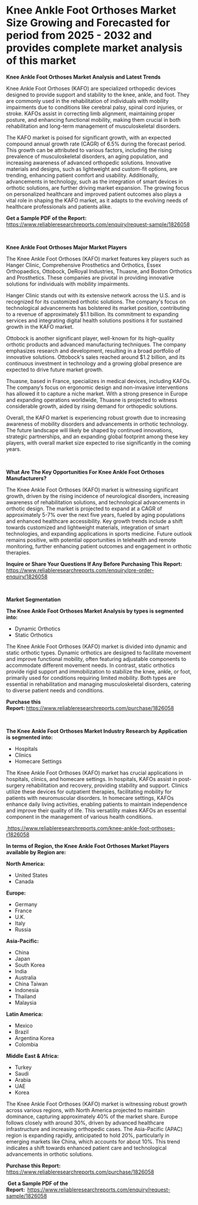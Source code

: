 <p><h1>Knee Ankle Foot Orthoses Market Size Growing and Forecasted for period from 2025 - 2032 and provides complete market analysis of this market</h1></p><p><strong>Knee Ankle Foot Orthoses Market Analysis and Latest Trends</strong></p>
<p><p>Knee Ankle Foot Orthoses (KAFO) are specialized orthopedic devices designed to provide support and stability to the knee, ankle, and foot. They are commonly used in the rehabilitation of individuals with mobility impairments due to conditions like cerebral palsy, spinal cord injuries, or stroke. KAFOs assist in correcting limb alignment, maintaining proper posture, and enhancing functional mobility, making them crucial in both rehabilitation and long-term management of musculoskeletal disorders.</p><p>The KAFO market is poised for significant growth, with an expected compound annual growth rate (CAGR) of 6.5% during the forecast period. This growth can be attributed to various factors, including the rising prevalence of musculoskeletal disorders, an aging population, and increasing awareness of advanced orthopedic solutions. Innovative materials and designs, such as lightweight and custom-fit options, are trending, enhancing patient comfort and usability. Additionally, advancements in technology, such as the integration of smart devices in orthotic solutions, are further driving market expansion. The growing focus on personalized healthcare and improved patient outcomes also plays a vital role in shaping the KAFO market, as it adapts to the evolving needs of healthcare professionals and patients alike.</p></p>
<p><strong>Get a Sample PDF of the Report:&nbsp;</strong> <a href="https://www.reliableresearchreports.com/enquiry/request-sample/1826058?utm_campaign=3003&utm_medium=2&utm_source=Github&utm_content=ia&utm_term=13042025&utm_id=knee-ankle-foot-orthoses">https://www.reliableresearchreports.com/enquiry/request-sample/1826058</a></p>
<p>&nbsp;</p>
<p><strong>Knee Ankle Foot Orthoses Major Market Players</strong></p>
<p><p>The Knee Ankle Foot Orthoses (KAFO) market features key players such as Hanger Clinic, Comprehensive Prosthetics and Orthotics, Essex Orthopaedics, Ottobock, DeRoyal Industries, Thuasne, and Boston Orthotics and Prosthetics. These companies are pivotal in providing innovative solutions for individuals with mobility impairments.</p><p>Hanger Clinic stands out with its extensive network across the U.S. and is recognized for its customized orthotic solutions. The company's focus on technological advancements has bolstered its market position, contributing to a revenue of approximately $1.1 billion. Its commitment to expanding services and integrating digital health solutions positions it for sustained growth in the KAFO market.</p><p>Ottobock is another significant player, well-known for its high-quality orthotic products and advanced manufacturing techniques. The company emphasizes research and development, resulting in a broad portfolio of innovative solutions. Ottobock's sales reached around $1.2 billion, and its continuous investment in technology and a growing global presence are expected to drive future market growth.</p><p>Thuasne, based in France, specializes in medical devices, including KAFOs. The company’s focus on ergonomic design and non-invasive interventions has allowed it to capture a niche market. With a strong presence in Europe and expanding operations worldwide, Thuasne is projected to witness considerable growth, aided by rising demand for orthopedic solutions.</p><p>Overall, the KAFO market is experiencing robust growth due to increasing awareness of mobility disorders and advancements in orthotic technology. The future landscape will likely be shaped by continued innovations, strategic partnerships, and an expanding global footprint among these key players, with overall market size expected to rise significantly in the coming years.</p></p>
<p>&nbsp;</p>
<p><strong>What Are The Key Opportunities For Knee Ankle Foot Orthoses Manufacturers?</strong></p>
<p><p>The Knee Ankle Foot Orthoses (KAFO) market is witnessing significant growth, driven by the rising incidence of neurological disorders, increasing awareness of rehabilitation solutions, and technological advancements in orthotic design. The market is projected to expand at a CAGR of approximately 5-7% over the next five years, fueled by aging populations and enhanced healthcare accessibility. Key growth trends include a shift towards customized and lightweight materials, integration of smart technologies, and expanding applications in sports medicine. Future outlook remains positive, with potential opportunities in telehealth and remote monitoring, further enhancing patient outcomes and engagement in orthotic therapies.</p></p>
<p><strong>Inquire or Share Your Questions If Any Before Purchasing This Report:</strong> <a href="https://www.reliableresearchreports.com/enquiry/pre-order-enquiry/1826058?utm_campaign=3003&utm_medium=2&utm_source=Github&utm_content=ia&utm_term=13042025&utm_id=knee-ankle-foot-orthoses">https://www.reliableresearchreports.com/enquiry/pre-order-enquiry/1826058</a></p>
<p>&nbsp;</p>
<p><strong>Market Segmentation</strong></p>
<p><strong>The Knee Ankle Foot Orthoses Market Analysis by types is segmented into:</strong></p>
<p><ul><li>Dynamic Orthotics</li><li>Static Orthotics</li></ul></p>
<p><p>The Knee Ankle Foot Orthoses (KAFO) market is divided into dynamic and static orthotic types. Dynamic orthotics are designed to facilitate movement and improve functional mobility, often featuring adjustable components to accommodate different movement needs. In contrast, static orthotics provide rigid support and immobilization to stabilize the knee, ankle, or foot, primarily used for conditions requiring limited mobility. Both types are essential in rehabilitation and managing musculoskeletal disorders, catering to diverse patient needs and conditions.</p></p>
<p><strong>Purchase this Report:&nbsp;</strong><a href="https://www.reliableresearchreports.com/purchase/1826058?utm_campaign=3003&utm_medium=2&utm_source=Github&utm_content=ia&utm_term=13042025&utm_id=knee-ankle-foot-orthoses">https://www.reliableresearchreports.com/purchase/1826058</a></p>
<p>&nbsp;</p>
<p><strong>The Knee Ankle Foot Orthoses Market Industry Research by Application is segmented into:</strong></p>
<p><ul><li>Hospitals</li><li>Clinics</li><li>Homecare Settings</li></ul></p>
<p><p>The Knee Ankle Foot Orthoses (KAFO) market has crucial applications in hospitals, clinics, and homecare settings. In hospitals, KAFOs assist in post-surgery rehabilitation and recovery, providing stability and support. Clinics utilize these devices for outpatient therapies, facilitating mobility for patients with neuromuscular disorders. In homecare settings, KAFOs enhance daily living activities, enabling patients to maintain independence and improve their quality of life. This versatility makes KAFOs an essential component in the management of various health conditions.</p></p>
<p><a href="https://www.reliableresearchreports.com/knee-ankle-foot-orthoses-r1826058?utm_campaign=3003&utm_medium=2&utm_source=Github&utm_content=ia&utm_term=13042025&utm_id=knee-ankle-foot-orthoses">&nbsp;https://www.reliableresearchreports.com/knee-ankle-foot-orthoses-r1826058</a></p>
<p><strong>In terms of Region, the Knee Ankle Foot Orthoses Market Players available by Region are:</strong></p>
<p>
    <p> <strong> North America: </strong>
        <ul>
            <li>United States</li>
            <li>Canada</li>
        </ul>
        </p> 
    <p> <strong> Europe: </strong>
        <ul>
            <li>Germany</li>
            <li>France</li>
            <li>U.K.</li>
            <li>Italy</li>
            <li>Russia</li>
        </ul>
        </p> 
    <p> <strong> Asia-Pacific: </strong>
        <ul>
            <li>China</li>
            <li>Japan</li>
            <li>South Korea</li>
            <li>India</li>
            <li>Australia</li>
            <li>China Taiwan</li>
            <li>Indonesia</li>
            <li>Thailand</li>
            <li>Malaysia</li>
        </ul>
        </p> 
    <p> <strong> Latin America: </strong>
        <ul>
            <li>Mexico</li>
            <li>Brazil</li>
            <li>Argentina Korea</li>
            <li>Colombia</li>
        </ul>
        </p> 
    <p> <strong> Middle East & Africa: </strong>
        <ul>
            <li>Turkey</li>
            <li>Saudi</li>
            <li>Arabia</li>
            <li>UAE</li>
            <li>Korea</li>
        </ul>
    </p>
    </p>
<p><p>The Knee Ankle Foot Orthoses (KAFO) market is witnessing robust growth across various regions, with North America projected to maintain dominance, capturing approximately 40% of the market share. Europe follows closely with around 30%, driven by advanced healthcare infrastructure and increasing orthopedic cases. The Asia-Pacific (APAC) region is expanding rapidly, anticipated to hold 20%, particularly in emerging markets like China, which accounts for about 10%. This trend indicates a shift towards enhanced patient care and technological advancements in orthotic solutions.</p></p>
<p><strong>Purchase this Report: </strong><a href="https://www.reliableresearchreports.com/purchase/1826058?utm_campaign=3003&utm_medium=2&utm_source=Github&utm_content=ia&utm_term=13042025&utm_id=knee-ankle-foot-orthoses">https://www.reliableresearchreports.com/purchase/1826058</a></p>
<p>&nbsp;<strong>Get a Sample PDF of the Report:&nbsp;&nbsp;</strong><a href="https://www.reliableresearchreports.com/enquiry/request-sample/1826058?utm_campaign=3003&utm_medium=2&utm_source=Github&utm_content=ia&utm_term=13042025&utm_id=knee-ankle-foot-orthoses">https://www.reliableresearchreports.com/enquiry/request-sample/1826058</a></p>
<p><strong></strong></p>
<p><p></p><p></p><p></p></p>